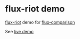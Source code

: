 # flux-riot demo

[flux-riot](https://github.com/mingliangfeng/flux-riot) demo for [flux-comparison]( https://github.com/voronianski/flux-comparison)

See [live demo](http://mingliangfeng.me/flux-riot-demo)
